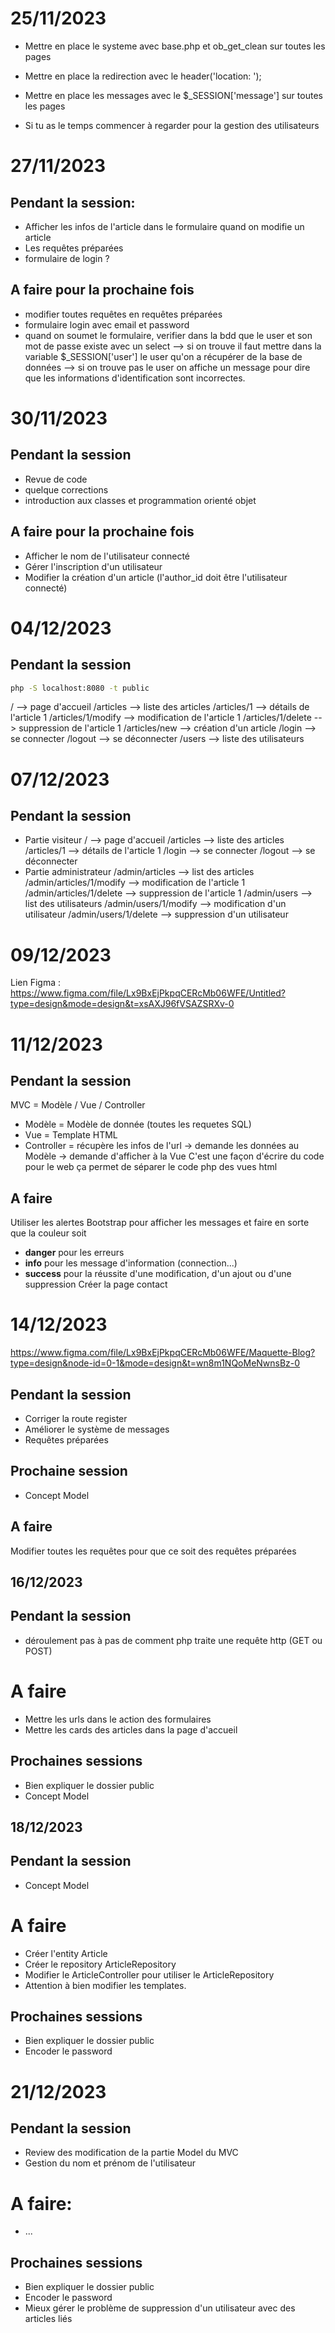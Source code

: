 # 25/11/2023

* Mettre en place le systeme avec base.php et ob_get_clean sur toutes les pages
* Mettre en place la redirection avec le header('location: ');
* Mettre en place les messages avec le $_SESSION['message'] sur toutes les pages

* Si tu as le temps commencer à regarder pour la gestion des utilisateurs

# 27/11/2023
## Pendant la session:
* Afficher les infos de l'article dans le formulaire quand on modifie un article
* Les requêtes préparées
* formulaire de login ?
## A faire pour la prochaine fois
* modifier toutes requêtes en requêtes préparées
* formulaire login avec email et password
* quand on soumet le formulaire, verifier dans la bdd que le user et son mot de passe existe avec un select
--> si on trouve il faut mettre dans la variable $_SESSION['user'] le user qu'on a récupérer de la base de données
--> si on trouve pas le user on affiche un message pour dire que les informations d'identification sont incorrectes.

# 30/11/2023
## Pendant la session
* Revue de code
* quelque corrections
* introduction aux classes et programmation orienté objet
## A faire pour la prochaine fois
* Afficher le nom de l'utilisateur connecté
* Gérer l'inscription d'un utilisateur
* Modifier la création d'un article (l'author_id doit être l'utilisateur connecté)

# 04/12/2023
## Pendant la session
```bash
php -S localhost:8080 -t public
```
/ --> page d'accueil
/articles --> liste des articles
/articles/1 --> détails de l'article 1
/articles/1/modify --> modification de l'article 1
/articles/1/delete --> suppression de l'article 1
/articles/new --> création d'un article
/login --> se connecter
/logout --> se déconnecter
/users --> liste des utilisateurs

# 07/12/2023
## Pendant la session
* Partie visiteur
/ --> page d'accueil
/articles --> liste des articles
/articles/1 --> détails de l'article 1
/login --> se connecter
/logout --> se déconnecter
* Partie administrateur
/admin/articles --> list des articles
/admin/articles/1/modify --> modification de l'article 1
/admin/articles/1/delete --> suppression de l'article 1
/admin/users --> list des utilisateurs
/admin/users/1/modify --> modification d'un utilisateur
/admin/users/1/delete --> suppression d'un utilisateur

# 09/12/2023
Lien Figma : https://www.figma.com/file/Lx9BxEjPkpqCERcMb06WFE/Untitled?type=design&mode=design&t=xsAXJ96fVSAZSRXv-0

# 11/12/2023
## Pendant la session
MVC = Modèle / Vue / Controller
* Modèle = Modèle de donnée (toutes les requetes SQL)
* Vue = Template HTML
* Controller = récupère les infos de l'url -> demande les données au Modèle -> demande d'afficher à la Vue
C'est une façon d'écrire du code pour le web
ça permet de séparer le code php des vues html

## A faire
Utiliser les alertes Bootstrap pour afficher les messages et faire en sorte que la couleur soit 
* **danger** pour les erreurs 
* **info** pour les message d'information (connection...)
* **success** pour la réussite d'une modification, d'un ajout ou d'une suppression
Créer la page contact

# 14/12/2023
https://www.figma.com/file/Lx9BxEjPkpqCERcMb06WFE/Maquette-Blog?type=design&node-id=0-1&mode=design&t=wn8m1NQoMeNwnsBz-0
## Pendant la session
* Corriger la route register
* Améliorer le système de messages
* Requêtes préparées
## Prochaine session
* Concept Model
## A faire
Modifier toutes les requêtes pour que ce soit des requêtes préparées

## 16/12/2023
## Pendant la session
* déroulement pas à pas de comment php traite une requête http (GET ou POST)
# A faire
* Mettre les urls dans le action des formulaires
* Mettre les cards des articles dans la page d'accueil
## Prochaines sessions
* Bien expliquer le dossier public
* Concept Model

## 18/12/2023
## Pendant la session
* Concept Model
# A faire
* Créer l'entity Article
* Créer le repository ArticleRepository
* Modifier le ArticleController pour utiliser le ArticleRepository
* Attention à bien modifier les templates.
## Prochaines sessions
* Bien expliquer le dossier public
* Encoder le password

# 21/12/2023
## Pendant la session
* Review des modification de la partie Model du MVC
* Gestion du nom et prénom de l'utilisateur
# A faire:
* ...
## Prochaines sessions
* Bien expliquer le dossier public
* Encoder le password
* Mieux gérer le problème de suppression d'un utilisateur avec des articles liés